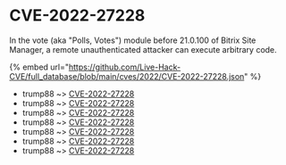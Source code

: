 # CVE-2022-27228

In the vote (aka "Polls, Votes") module before 21.0.100 of Bitrix Site Manager, a remote unauthenticated attacker can execute arbitrary code.

{% embed url="https://github.com/Live-Hack-CVE/full_database/blob/main/cves/2022/CVE-2022-27228.json" %}


* trump88 ~> [CVE-2022-27228](https://www.alice-snow.ru/2022/database/cve-2022-27228/cve-2022-27228-trump88)
* trump88 ~> [CVE-2022-27228](https://www.alice-snow.ru/2022/database/cve-2022-27228/cve-2022-27228-trump88)
* trump88 ~> [CVE-2022-27228](https://www.alice-snow.ru/2022/database/cve-2022-27228/cve-2022-27228-trump88)
* trump88 ~> [CVE-2022-27228](https://www.alice-snow.ru/2022/database/cve-2022-27228/cve-2022-27228-trump88)
* trump88 ~> [CVE-2022-27228](https://www.alice-snow.ru/2022/database/cve-2022-27228/cve-2022-27228-trump88)
* trump88 ~> [CVE-2022-27228](https://www.alice-snow.ru/2022/database/cve-2022-27228/cve-2022-27228-trump88)
* trump88 ~> [CVE-2022-27228](https://www.alice-snow.ru/2022/database/cve-2022-27228/cve-2022-27228-trump88)